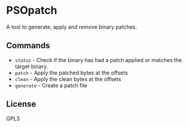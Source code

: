 # PSOpatch

A tool to generate, apply and remove binary patches.

## Commands

* `status` - Check if the binary has had a patch applied or matches the target binary.
* `patch` - Apply the patched bytes at the offsets
* `clean` - Apply the clean bytes at the offsets
* `generate` - Create a patch file

## License

GPL3
